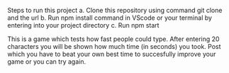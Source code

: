 Steps to run this project
a. Clone this repository using command git clone and the url
b. Run npm install command in VScode or your terminal by entering into your project directory
c. Run npm start

This is a game which tests how fast people could type. After entering 20 characters you will be shown how much time (in seconds) you took. Post which you have to beat your own best time to succesfully improve your game or you can try again.
